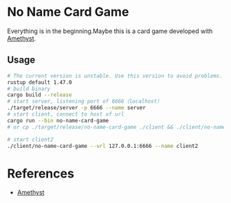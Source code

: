 # No Name Card Game
Everything is in the beginning.Maybe this is a card game developed with [Amethyst](https://github.com/amethyst/amethyst).

## Usage

```sh
# The current version is unstable. Use this version to avoid problems.
rustup default 1.47.0
# build binary
cargo build --release
# start server, listening port of 6666（localhost）
./target/release/server -p 6666 --name server
# start client, connect to host of url
cargo run --bin no-name-card-game
# or cp ./target/release/no-name-card-game ./client && ./client/no-name-card-game --url 127.0.0.1:6666 --name client1

# start client2
./client/no-name-card-game --url 127.0.0.1:6666 --name client2
```

# References
- [Amethyst](https://github.com/amethyst/amethyst)

